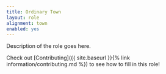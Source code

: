 ```yaml
---
title: Ordinary Town
layout: role
alignment: town
enabled: yes
---
```


Description of the role goes here.

Check out [Contributing]({{ site.baseurl }}{% link information/contributing.md %}) to see how to fill in this role!

